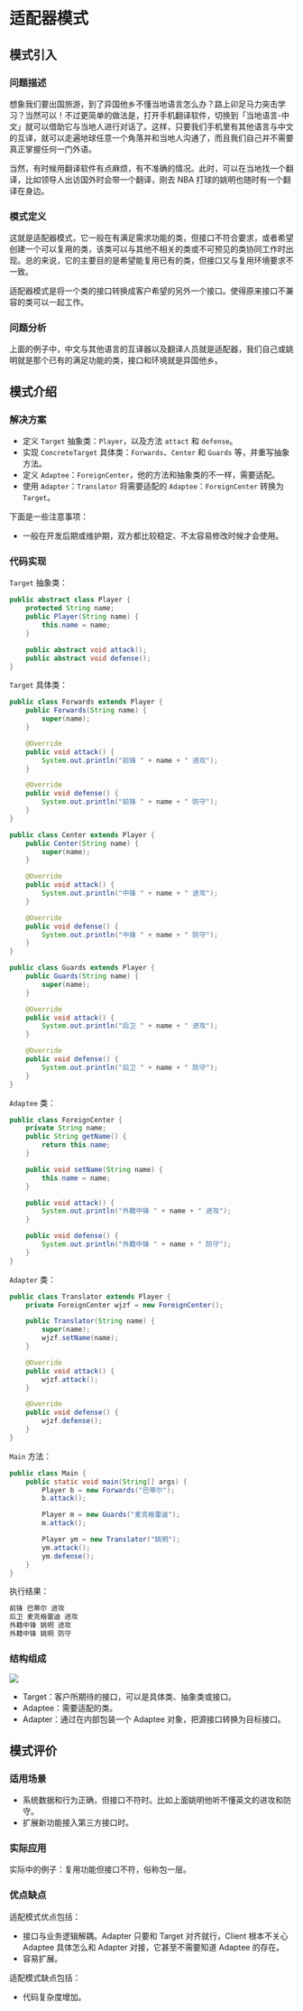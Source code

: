 # 适配器模式

## 模式引入

### 问题描述

想象我们要出国旅游，到了异国他乡不懂当地语言怎么办？路上卯足马力突击学习？当然可以！不过更简单的做法是，打开手机翻译软件，切换到「当地语言-中文」就可以借助它与当地人进行对话了。这样，只要我们手机里有其他语言与中文的互译，就可以走遍地球任意一个角落并和当地人沟通了，而且我们自己并不需要真正掌握任何一门外语。

当然，有时候用翻译软件有点麻烦，有不准确的情况。此时，可以在当地找一个翻译，比如领导人出访国外时会带一个翻译，刚去 NBA 打球的姚明也随时有一个翻译在身边。

### 模式定义

这就是适配器模式，它一般在有满足需求功能的类，但接口不符合要求，或者希望创建一个可以复用的类，该类可以与其他不相关的类或不可预见的类协同工作时出现。总的来说，它的主要目的是希望能复用已有的类，但接口又与复用环境要求不一致。

适配器模式是将一个类的接口转换成客户希望的另外一个接口。使得原来接口不兼容的类可以一起工作。

### 问题分析

上面的例子中，中文与其他语言的互译器以及翻译人员就是适配器，我们自己或姚明就是那个已有的满足功能的类，接口和环境就是异国他乡。

## 模式介绍

### 解决方案

- 定义 `Target` 抽象类：`Player`，以及方法 `attact` 和 `defense`。
- 实现 `ConcreteTarget` 具体类：`Forwards`、`Center` 和 `Guards` 等，并重写抽象方法。
- 定义 `Adaptee`：`ForeignCenter`，他的方法和抽象类的不一样，需要适配。
- 使用 `Adapter`：`Translator` 将需要适配的 `Adaptee`：`ForeignCenter` 转换为 `Target`。

下面是一些注意事项：

- 一般在开发后期或维护期，双方都比较稳定、不太容易修改时候才会使用。

### 代码实现

`Target` 抽象类：

```java
public abstract class Player {
    protected String name;
    public Player(String name) {
        this.name = name;
    }

    public abstract void attack();
    public abstract void defense();
}
```

`Target` 具体类：

```java
public class Forwards extends Player {
    public Forwards(String name) {
        super(name);
    }

    @Override
    public void attack() {
        System.out.println("前锋 " + name + " 进攻");
    }

    @Override
    public void defense() {
        System.out.println("前锋 " + name + " 防守");
    }
}

public class Center extends Player {
    public Center(String name) {
        super(name);
    }

    @Override
    public void attack() {
        System.out.println("中锋 " + name + " 进攻");
    }

    @Override
    public void defense() {
        System.out.println("中锋 " + name + " 防守");
    }
}

public class Guards extends Player {
    public Guards(String name) {
        super(name);
    }

    @Override
    public void attack() {
        System.out.println("后卫 " + name + " 进攻");
    }

    @Override
    public void defense() {
        System.out.println("后卫 " + name + " 防守");
    }
}
```

`Adaptee` 类：

```java
public class ForeignCenter {
    private String name;
    public String getName() {
        return this.name;
    }

    public void setName(String name) {
        this.name = name;
    }

    public void attack() {
        System.out.println("外籍中锋 " + name + " 进攻");
    }

    public void defense() {
        System.out.println("外籍中锋 " + name + " 防守");
    }
}
```

`Adapter` 类：

```java
public class Translator extends Player {
    private ForeignCenter wjzf = new ForeignCenter();

    public Translator(String name) {
        super(name);
        wjzf.setName(name);
    }

    @Override
    public void attack() {
        wjzf.attack();
    }

    @Override
    public void defense() {
        wjzf.defense();
    }
}
```

`Main` 方法：

```java
public class Main {
    public static void main(String[] args) {
        Player b = new Forwards("巴蒂尔");
        b.attack();

        Player m = new Guards("麦克格雷迪");
        m.attack();

        Player ym = new Translator("姚明");
        ym.attack();
        ym.defense();
    }
}
```

执行结果：

```bash
前锋 巴蒂尔 进攻
后卫 麦克格雷迪 进攻
外籍中锋 姚明 进攻
外籍中锋 姚明 防守
```

### 结构组成

![](img/adapter/adapter.jpeg)

- Target：客户所期待的接口，可以是具体类、抽象类或接口。
- Adaptee：需要适配的类。
- Adapter：通过在内部包装一个 Adaptee 对象，把源接口转换为目标接口。

## 模式评价

### 适用场景

- 系统数据和行为正确，但接口不符时。比如上面姚明他听不懂英文的进攻和防守。
- 扩展新功能接入第三方接口时。

### 实际应用

实际中的例子：复用功能但接口不符，俗称包一层。

### 优点缺点

适配模式优点包括：

- 接口与业务逻辑解耦。Adapter 只要和 Target 对齐就行，Client 根本不关心 Adaptee 具体怎么和 Adapter 对接，它甚至不需要知道 Adaptee 的存在。
- 容易扩展。

适配模式缺点包括：

- 代码复杂度增加。

